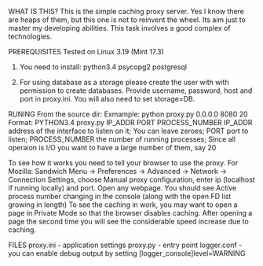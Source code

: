 
WHAT IS THIS?
This is the simple caching proxy server. Yes I know there are heaps of them, but this one
is not to reinvent the wheel. Its aim just to master my developing abilities. This task 
involves a good complex of technologies.

PREREQUISITES
Tested on Linux 3.19 (Mint 17.3) 

1) You need to install:
    python3.4
    psycopg2
    postgresql 

2) For using database as a storage please create the user with with permission to create
databases. Provide username, password, host and port in proxy.ini. You will also need to 
set storage=DB.

RUNING
From the source dir:
Exmample:
    python proxy.py 0.0.0.0 8080 20
Format:
    PYTHON3.4 proxy.py IP_ADDR PORT PROCESS_NUMBER
    IP_ADDR address of the interface to listen on it; You can leave zeroes;
    PORT port to listen;
    PROCESS_NUMBER the number of running processes; Since all operaion is I/O you want to have
a large number of them, say 20

To see how it works you need to tell your browser to use the proxy. For Mozilla:
Sandwich Menu -> Preferences -> Advanced -> Network -> Connection Settings, choose 
Manual proxy configuration, enter ip (localhost if running locally) and port.
Open any webpage.
You should see Active process number changing in the console (along with the open FD 
list growing in length) To see the caching in work,  you may want to open a page in 
Private Mode so that the browser disables caching. After opening a page the second 
time you will see the considerable speed increase due to caching.


FILES
    proxy.ini - application settings
    proxy.py - entry point
    logger.conf - you can enable debug output by setting [logger_console]level=WARNING
    

